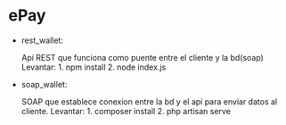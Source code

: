 # ePay

* rest_wallet: 

    Api REST que funciona como puente entre el cliente y la bd(soap)
    Levantar: 
        1. npm install
        2. node index.js

* soap_wallet: 
    
    SOAP que establece conexion entre la bd y el api para enviar datos al cliente.
    Levantar:
        1. composer install
        2. php artisan serve

